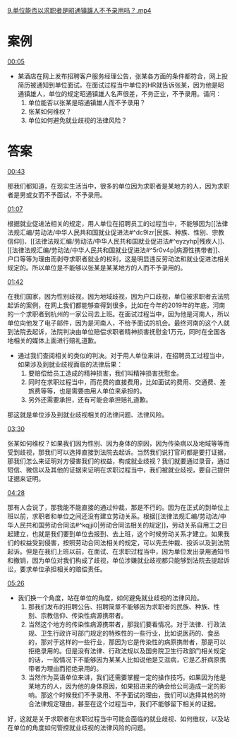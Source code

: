 [9.单位能否以求职者是昭通镇雄人不予录用吗？.mp4](file:///E:%5C法律实务%5CA314【游本春】【20小时200讲】劳动纠纷维权指南及企业风控管控宝典（200讲劳动合同签订法律风险防范与合规管理）%5C9.单位能否以求职者是昭通镇雄人不予录用吗？.mp4)
# 案例

[00:05](file:///E:/%5C%E6%B3%95%E5%BE%8B%E5%AE%9E%E5%8A%A1%5CA314%E3%80%90%E6%B8%B8%E6%9C%AC%E6%98%A5%E3%80%91%E3%80%9020%E5%B0%8F%E6%97%B6200%E8%AE%B2%E3%80%91%E5%8A%B3%E5%8A%A8%E7%BA%A0%E7%BA%B7%E7%BB%B4%E6%9D%83%E6%8C%87%E5%8D%97%E5%8F%8A%E4%BC%81%E4%B8%9A%E9%A3%8E%E6%8E%A7%E7%AE%A1%E6%8E%A7%E5%AE%9D%E5%85%B8%EF%BC%88200%E8%AE%B2%E5%8A%B3%E5%8A%A8%E5%90%88%E5%90%8C%E7%AD%BE%E8%AE%A2%E6%B3%95%E5%BE%8B%E9%A3%8E%E9%99%A9%E9%98%B2%E8%8C%83%E4%B8%8E%E5%90%88%E8%A7%84%E7%AE%A1%E7%90%86%EF%BC%89%5C9.%E5%8D%95%E4%BD%8D%E8%83%BD%E5%90%A6%E4%BB%A5%E6%B1%82%E8%81%8C%E8%80%85%E6%98%AF%E6%98%AD%E9%80%9A%E9%95%87%E9%9B%84%E4%BA%BA%E4%B8%8D%E4%BA%88%E5%BD%95%E7%94%A8%E5%90%97%EF%BC%9F.mp4#t=5.25217)

- 某酒店在网上发布招聘客户服务经理公告，张某各方面的条件都符合，网上投简历被通知到单位面试。在面试过程当中单位的HR就告诉张某，因为他是昭通镇雄人，单位的规定昭通镇雄人名声很差，不务正业，不予录用。请问：
	1. 单位能否以张某是昭通镇雄人而不予录用？
	2. 张某如何维权？
	3. 单位如何避免就业歧视的法律风险？
# 答案
[00:43](file:///E:/%5C%E6%B3%95%E5%BE%8B%E5%AE%9E%E5%8A%A1%5CA314%E3%80%90%E6%B8%B8%E6%9C%AC%E6%98%A5%E3%80%91%E3%80%9020%E5%B0%8F%E6%97%B6200%E8%AE%B2%E3%80%91%E5%8A%B3%E5%8A%A8%E7%BA%A0%E7%BA%B7%E7%BB%B4%E6%9D%83%E6%8C%87%E5%8D%97%E5%8F%8A%E4%BC%81%E4%B8%9A%E9%A3%8E%E6%8E%A7%E7%AE%A1%E6%8E%A7%E5%AE%9D%E5%85%B8%EF%BC%88200%E8%AE%B2%E5%8A%B3%E5%8A%A8%E5%90%88%E5%90%8C%E7%AD%BE%E8%AE%A2%E6%B3%95%E5%BE%8B%E9%A3%8E%E9%99%A9%E9%98%B2%E8%8C%83%E4%B8%8E%E5%90%88%E8%A7%84%E7%AE%A1%E7%90%86%EF%BC%89%5C9.%E5%8D%95%E4%BD%8D%E8%83%BD%E5%90%A6%E4%BB%A5%E6%B1%82%E8%81%8C%E8%80%85%E6%98%AF%E6%98%AD%E9%80%9A%E9%95%87%E9%9B%84%E4%BA%BA%E4%B8%8D%E4%BA%88%E5%BD%95%E7%94%A8%E5%90%97%EF%BC%9F.mp4#t=43.177651)

那我们都知道，在现实生活当中，很多的单位因为求职者是某地方的人，因为求职者是男或女而不予面试，不予录用。

[01:07](file:///E:%5C法律实务%5CA314【游本春】【20小时200讲】劳动纠纷维权指南及企业风控管控宝典（200讲劳动合同签订法律风险防范与合规管理）%5C9.单位能否以求职者是昭通镇雄人不予录用吗？.mp4#t=01:07)

根据就业促进法相关的规定，用人单位在招聘员工的过程当中，不能够因为[[法律法规汇编/劳动法/中华人民共和国就业促进法#^dc9lzr|民族、种族、性别、宗教信仰]]、[[法律法规汇编/劳动法/中华人民共和国就业促进法#^eyzyhp|残疾人]]、[[法律法规汇编/劳动法/中华人民共和国就业促进法#^5r0v4p|病源性携带者]]、户口等等为理由而剥夺求职者就业的权利，这是明显违反劳动法和就业促进法相关规定的。所以单位是不能够以张某是某某地方的人而不予录用的。

[01:42](file:///E:%5C法律实务%5CA314【游本春】【20小时200讲】劳动纠纷维权指南及企业风控管控宝典（200讲劳动合同签订法律风险防范与合规管理）%5C9.单位能否以求职者是昭通镇雄人不予录用吗？.mp4#t=01:42)

在我们国家，因为性别歧视，因为地域歧视，因为户口歧视，单位被求职者去法院起诉的案例，在网上我们都能够查得到很多。比如在今年的2019年的年底，河南的一个求职者到杭州的一家公司去上班。在面试过程当中，因为他是河南人，所以单位向他发了电子邮件，因为是河南人，不给予面试的机会。最终河南的这个人就到法院去起诉，法院判决由单位赔偿求职者精神损害抚慰金1万元，同时在全国各地相关的媒体上面进行赔礼道歉。

- 通过我们查阅相关的类似的判决。对于用人单位来讲，在招聘员工过程当中，如果涉及到就业歧视面临的法律后果：
	1. 要赔偿给员工造成的精神损害，我们叫精神损害抚慰金。
	2. 同时在求职过程当中，而花费的直接费用，比如面试的费用、交通费、差旅费等等，也是需要由用人单位来承担的。
	3. 另外还需要承担，还有可能会承担赔礼道歉。

那这就是单位涉及到就业歧视相关的法律问题、法律风险。

[03:30](file:///E:/%5C%E6%B3%95%E5%BE%8B%E5%AE%9E%E5%8A%A1%5CA314%E3%80%90%E6%B8%B8%E6%9C%AC%E6%98%A5%E3%80%91%E3%80%9020%E5%B0%8F%E6%97%B6200%E8%AE%B2%E3%80%91%E5%8A%B3%E5%8A%A8%E7%BA%A0%E7%BA%B7%E7%BB%B4%E6%9D%83%E6%8C%87%E5%8D%97%E5%8F%8A%E4%BC%81%E4%B8%9A%E9%A3%8E%E6%8E%A7%E7%AE%A1%E6%8E%A7%E5%AE%9D%E5%85%B8%EF%BC%88200%E8%AE%B2%E5%8A%B3%E5%8A%A8%E5%90%88%E5%90%8C%E7%AD%BE%E8%AE%A2%E6%B3%95%E5%BE%8B%E9%A3%8E%E9%99%A9%E9%98%B2%E8%8C%83%E4%B8%8E%E5%90%88%E8%A7%84%E7%AE%A1%E7%90%86%EF%BC%89%5C9.%E5%8D%95%E4%BD%8D%E8%83%BD%E5%90%A6%E4%BB%A5%E6%B1%82%E8%81%8C%E8%80%85%E6%98%AF%E6%98%AD%E9%80%9A%E9%95%87%E9%9B%84%E4%BA%BA%E4%B8%8D%E4%BA%88%E5%BD%95%E7%94%A8%E5%90%97%EF%BC%9F.mp4#t=210.747132)

张某如何维权？如果我们因为性别、因为身体的原因，因为传染病以及地域等等而受到歧视，那我们可以选择直接到法院去起诉。当然我们说打官司都是要打证据，那我们怎么来证明对方侵害我们的权益，构成就业歧视？我们就要通过录音，通过短信、微信以及其他的证据来证明在求职过程当中，我们被就业歧视，要自己提供证据来证明。

[04:28](file:///E:%5C法律实务%5CA314【游本春】【20小时200讲】劳动纠纷维权指南及企业风控管控宝典（200讲劳动合同签订法律风险防范与合规管理）%5C9.单位能否以求职者是昭通镇雄人不予录用吗？.mp4#t=04:28)

那有人会说了，那我能不能直接的通过仲裁，那是不行的。因为在正式的到单位上班以前，求职者和单位之间还没有建立劳动关系。根据[[法律法规汇编/劳动法/中华人民共和国劳动合同法#^kqjji0|劳动合同法相关的规定]]，劳动关系自用工之日起建立，也就是我们要到单位去报到、去上班，这个时候劳动关系才建立。如果我们的权益受到侵害，按照劳动合同法相关的规定，可以先去仲裁、投诉以及到法院起诉。但是在我们上班以前，在面试、在求职过程当中，因为单位发出录用通知书和撤销，因为单位对我们构成了歧视，单位涉嫌就业歧视都只能够到法院去提起诉讼，要求单位承担相关的赔偿责任。

[05:26](file:///E:/%5C%E6%B3%95%E5%BE%8B%E5%AE%9E%E5%8A%A1%5CA314%E3%80%90%E6%B8%B8%E6%9C%AC%E6%98%A5%E3%80%91%E3%80%9020%E5%B0%8F%E6%97%B6200%E8%AE%B2%E3%80%91%E5%8A%B3%E5%8A%A8%E7%BA%A0%E7%BA%B7%E7%BB%B4%E6%9D%83%E6%8C%87%E5%8D%97%E5%8F%8A%E4%BC%81%E4%B8%9A%E9%A3%8E%E6%8E%A7%E7%AE%A1%E6%8E%A7%E5%AE%9D%E5%85%B8%EF%BC%88200%E8%AE%B2%E5%8A%B3%E5%8A%A8%E5%90%88%E5%90%8C%E7%AD%BE%E8%AE%A2%E6%B3%95%E5%BE%8B%E9%A3%8E%E9%99%A9%E9%98%B2%E8%8C%83%E4%B8%8E%E5%90%88%E8%A7%84%E7%AE%A1%E7%90%86%EF%BC%89%5C9.%E5%8D%95%E4%BD%8D%E8%83%BD%E5%90%A6%E4%BB%A5%E6%B1%82%E8%81%8C%E8%80%85%E6%98%AF%E6%98%AD%E9%80%9A%E9%95%87%E9%9B%84%E4%BA%BA%E4%B8%8D%E4%BA%88%E5%BD%95%E7%94%A8%E5%90%97%EF%BC%9F.mp4#t=326.467665)

- 我们换一个角度，站在单位的角度，如何避免就业歧视的法律风险。
	1. 那我们发布的招聘公告、招聘简章不能够因为求职者的民族、种族、性别、宗教信仰、传染性病源携带者。
	2. 当然这个地方的传染性病源携带者，那我们要看情况。对于法律、行政法规、卫生行政许可部门规定的特殊性的一些行业，比如说医药的、食品的，那对于这样的一些行业，那因为它是传染性的病原携带者，那是可以拒绝录用的。但是没有法律、行政法规以及国务院卫生行政部门相关规定的话，一般情况下不能够因为某某人比如说他是艾滋病，它是乙肝病原携带者为理由而拒绝录用的。
	3. 当然作为英语单位来讲，我们还需要掌握一定的操作技巧。如果因为他是某地方的人，因为他的身体原因，如果招进来的确会给公司造成一定的影响。那这个时候我们不予录用、不予面试的理由，我们可以选择其他的符合法律规定理由，甚至在这个过程当中，我们不能够留下相关的证据。

好，这就是关于求职者在求职过程当中可能会面临的就业歧视、如何维权，以及站在单位的角度如何管控就业歧视的法律风险的问题。
